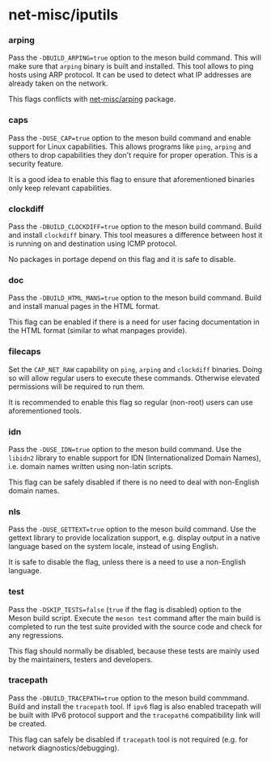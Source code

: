 # net-misc/iputils

### arping
Pass the `-DBUILD_ARPING=true` option to the meson build command. This will make sure that `arping` binary is built and installed. This tool allows to ping hosts using ARP protocol. It can be used to detect what IP addresses are already taken on the network.

This flags conflicts with [net-misc/arping](arping.md) package.

### caps
Pass the `-DUSE_CAP=true` option to the meson build command and enable support for Linux capabilities. This allows programs like `ping`, `arping` and others to drop capabilities they don't require for proper operation. This is a security feature.

It is a good idea to enable this flag to ensure that aforementioned binaries only keep relevant capabilities.

### clockdiff
Pass the `-DBUILD_CLOCKDIFF=true` option to the meson build command. Build and install `clockdiff` binary. This tool measures a difference between host it is running on and destination using ICMP protocol.

No packages in portage depend on this flag and it is safe to disable.

### doc
Pass the `-DBUILD_HTML_MANS=true` option to the meson build command. Build and install manual pages in the HTML format.

This flag can be enabled if there is a need for user facing documentation in the HTML format (similar to what manpages provide).

### filecaps
Set the `CAP_NET_RAW` capability on `ping`, `arping` and `clockdiff` binaries. Doing so will allow regular users to execute these commands. Otherwise elevated permissions will be required to run them.

It is recommended to enable this flag so regular (non-root) users can use aforementioned tools.

### idn
Pass the `-DUSE_IDN=true` option to the meson build command. Use the `libidn2` library to enable support for IDN (Internationalized Domain Names), i.e. domain names written using non-latin scripts.

This flag can be safely disabled if there is no need to deal with non-English domain names.

### nls
Pass the `-DUSE_GETTEXT=true` option to the meson build command. Use the gettext library to provide localization support, e.g. display output in a native language based on the system locale, instead of using English.

It is safe to disable the flag, unless there is a need to use a non-English language.

### test
Pass the `-DSKIP_TESTS=false` (`true` if the flag is disabled) option to the Meson build script. Execute the `meson test` command after the main build is completed to run the test suite provided with the source code and check for any regressions.

This flag should normally be disabled, because these tests are mainly used by the maintainers, testers and developers.

### tracepath
Pass the `-DBUILD_TRACEPATH=true` option to the meson build commmand. Build and install the `tracepath` tool. If `ipv6` flag is also enabled tracepath will be built with IPv6 protocol support and the `tracepath6` compatibility link will be created.

This flag can safely be disabled if `tracepath` tool is not required (e.g. for network diagnostics/debugging).
